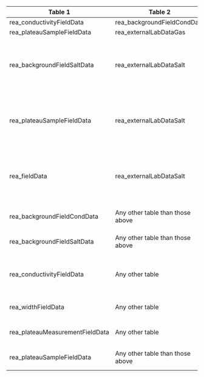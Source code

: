 |Table 1|Table 2|Join by field(s)|
|------------------------|------------------------|-------------------------------|
rea_conductivityFieldData|rea_backgroundFieldCondData|hoboSampleID
rea_plateauSampleFieldData|rea_externalLabDataGas|gasSampleID
rea_backgroundFieldSaltData|rea_externalLabDataSalt|Not fully automatable: saltBackgroundSampleID is one of the sample types returned in rea_externalLabDataSalt as saltSampleID. See Standard Calculations.
rea_plateauSampleFieldData|rea_externalLabDataSalt|Not fully automatable: saltTracerSampleID is one of the sample types returned in rea_externalLabDataSalt as saltSampleID. See Standard Calculations.
rea_fieldData|rea_externalLabDataSalt|Not fully automatable: injectateSampleID is one of the sample types returned in rea_externalLabDataSalt as saltSampleID. See Standard Calculations.
rea_backgroundFieldCondData|Any other table than those above|Join not recommended: data can be related via date and site of sampling
rea_backgroundFieldSaltData|Any other table than those above|Join not recommended: data can be related via date and site of sampling
rea_conductivityFieldData|Any other table|Join not recommended: Frequency of conductivity data is much higher than any other table.
rea_widthFieldData|Any other table|Join not recommended: data can be related via date and site of sampling
rea_plateauMeasurementFieldData|Any other table|Join not recommended: data can be related via date and site of sampling
rea_plateauSampleFieldData|Any other table than those above|Join not recommended: data can be related via date and site of sampling